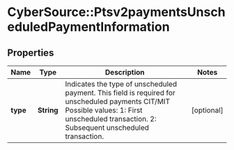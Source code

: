 # CyberSource::Ptsv2paymentsUnscheduledPaymentInformation

## Properties
Name | Type | Description | Notes
------------ | ------------- | ------------- | -------------
**type** | **String** | Indicates the type of unscheduled payment. This field is required for unscheduled payments CIT/MIT Possible values: 1: First unscheduled transaction. 2: Subsequent unscheduled transaction.  | [optional] 


